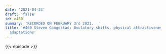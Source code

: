 ```yaml
---
date: '2021-04-23'
draft: 'false'
id: e460
summary: 'RECORDED ON FEBRUARY 3rd 2021.  '
title: '#460 Steven Gangestad: Ovulatory shifts, physical attractiveness, and psychological
  adaptations'
---
```

{{< episode >}}
